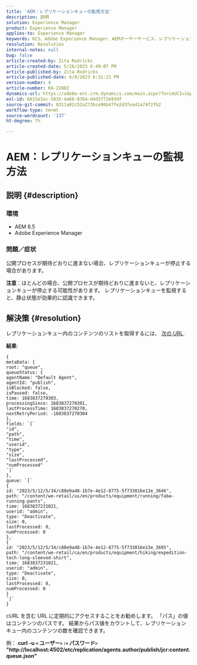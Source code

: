 ```yaml
---
title: 'AEM：レプリケーションキューの監視方法'
description: 説明
solution: Experience Manager
product: Experience Manager
applies-to: Experience Manager
keywords: KCS、Adobe Experience Manager、AEMオーサーサービス、レプリケーション
resolution: Resolution
internal-notes: null
bug: false
article-created-by: Zita Rodricks
article-created-date: 5/26/2023 6:49:07 PM
article-published-by: Zita Rodricks
article-published-date: 6/8/2023 6:31:21 PM
version-number: 4
article-number: KA-22082
dynamics-url: https://adobe-ent.crm.dynamics.com/main.aspx?forceUCI=1&pagetype=entityrecord&etn=knowledgearticle&id=4a6f6bf9-f5fb-ed11-8849-6045bd0063aa
exl-id: 6615e3ac-5835-4a66-8764-d4d3772e93df
source-git-commit: 0311a02c52a273bce96b47fe2d3fea41a74f2fb2
workflow-type: tm+mt
source-wordcount: '137'
ht-degree: 7%

---
```


# AEM：レプリケーションキューの監視方法

## 説明 {#description}


### <b>環境</b>

- AEM 6.5
- Adobe Experience Manager


### <b>問題／症状</b>

公開プロセスが期待どおりに進まない場合、レプリケーションキューが停止する場合があります。

<b>注意</b>：ほとんどの場合、公開プロセスが期待どおりに進まないと、レプリケーションキューが停止する可能性があります。 レプリケーションキューを監視すると、静止状態が効果的に認識できます。


## 解決策 {#resolution}


レプリケーションキュー内のコンテンツのリストを取得するには、 [次の URL](https://localhost:4502/etc/replication/agents.author/publish/jcr:content.queue.json).

<b>結果</b>:


```
{
metaData: {
root: "queue",
queueStatus: {
agentName: "Default Agent",
agentId: "publish",
isBlocked: false,
isPaused: false,
time: 1683837270303,
processingSince: 1683837270301,
lastProcessTime: 1683837270270,
nextRetryPeriod: -1683837270304
},
fields: `[` 
"id",
"path",
"time",
"userid",
"type",
"size",
"lastProcessed",
"numProcessed"
`]` 
},
queue: `[` 
{
id: "2023/5/12/5/34/c80e9a48-1b7e-4e12-8775-5f733016e13e_3646",
path: "/content/we-retail/us/en/products/equipment/running/faba-running-pants",
time: 1683837231021,
userid: "admin",
type: "Deactivate",
size: 0,
lastProcessed: 0,
numProcessed: 0
},
{
id: "2023/5/12/5/34/c80e9a48-1b7e-4e12-8775-5f733016e13e_3695",
path: "/content/we-retail/ca/en/products/equipment/hiking/expedition-tech-long-sleeved-shirt",
time: 1683837231021,
userid: "admin",
type: "Deactivate",
size: 0,
lastProcessed: 0,
numProcessed: 0
}
`]` 
}
```




cURL を含む URL に定期的にアクセスすることをお勧めします。 「パス」の値はコンテンツのパスです。 結果からパス値をカウントして、レプリケーションキュー内のコンテンツの数を確認できます。

例：
<b>curl -u `<` ユーザー`>` :`<` パスワード`>`  &quot;http://localhost:4502/etc/replication/agents.author/publish/jcr:content.queue.json&quot;</b>
